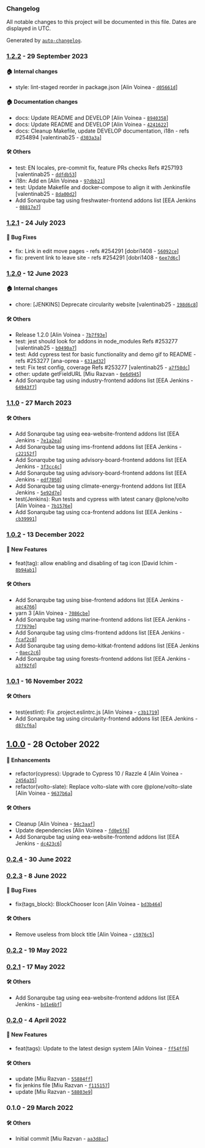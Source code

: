 ### Changelog

All notable changes to this project will be documented in this file. Dates are displayed in UTC.

Generated by [`auto-changelog`](https://github.com/CookPete/auto-changelog).

### [1.2.2](https://github.com/eea/volto-tags-block/compare/1.2.1...1.2.2) - 29 September 2023

#### :house: Internal changes

- style: lint-staged reorder in package.json [Alin Voinea - [`d05661d`](https://github.com/eea/volto-tags-block/commit/d05661d1f4bf30e07d3590965d13f9026c615790)]

#### :house: Documentation changes

- docs: Update README and DEVELOP [Alin Voinea - [`8940358`](https://github.com/eea/volto-tags-block/commit/894035803b0d8308620b07660a876bc45cbc9c16)]
- docs: Update README and DEVELOP [Alin Voinea - [`4241622`](https://github.com/eea/volto-tags-block/commit/42416226a7e50b977a73730c985db97f7f21ae2e)]
- docs: Cleanup Makefile, update DEVELOP documentation, i18n - refs #254894 [valentinab25 - [`d303a3a`](https://github.com/eea/volto-tags-block/commit/d303a3a9260cec568e159797a4562b4ef1cc28e8)]

#### :hammer_and_wrench: Others

- test: EN locales, pre-commit fix, feature PRs checks Refs #257193 [valentinab25 - [`ddfdb53`](https://github.com/eea/volto-tags-block/commit/ddfdb539114cfcf40d877a32dba2530419a02f67)]
- i18n: Add en [Alin Voinea - [`97dbb21`](https://github.com/eea/volto-tags-block/commit/97dbb21a6026fd56004d04dafd839e0c34fb967f)]
- test: Update Makefile and docker-compose to align it with Jenkinsfile [valentinab25 - [`8da00d2`](https://github.com/eea/volto-tags-block/commit/8da00d21865f4cae997179b18070ea2f8849f185)]
- Add Sonarqube tag using freshwater-frontend addons list [EEA Jenkins - [`08817e7`](https://github.com/eea/volto-tags-block/commit/08817e756da822194c72c93cf3a37381f19ae857)]
### [1.2.1](https://github.com/eea/volto-tags-block/compare/1.2.0...1.2.1) - 24 July 2023

#### :bug: Bug Fixes

- fix: Link in edit move pages - refs #254291 [dobri1408 - [`56092ce`](https://github.com/eea/volto-tags-block/commit/56092ce7dff5a029be5269cd5f983fba650c3433)]
- fix: prevent link to leave site - refs #254291 [dobri1408 - [`6ee7d6c`](https://github.com/eea/volto-tags-block/commit/6ee7d6cfe735dd1c75899cab4fa4f61bbd38c49a)]

### [1.2.0](https://github.com/eea/volto-tags-block/compare/1.1.0...1.2.0) - 12 June 2023

#### :house: Internal changes

- chore: [JENKINS] Deprecate circularity website [valentinab25 - [`198d6c8`](https://github.com/eea/volto-tags-block/commit/198d6c87c285fd4549ee0dbf2b8527d2e12cdaa3)]

#### :hammer_and_wrench: Others

- Release 1.2.0 [Alin Voinea - [`7b7f93e`](https://github.com/eea/volto-tags-block/commit/7b7f93ec54a8a8e93c27e9185afbc5eb4d4a2e89)]
- test: jest should look for addons in node_modules Refs #253277 [valentinab25 - [`b0490a7`](https://github.com/eea/volto-tags-block/commit/b0490a7beac8191d8a7690932b6c8ecf7b945581)]
- test: Add cypress test for basic functionality and demo gif to README - refs #253277 [ana-oprea - [`631ad32`](https://github.com/eea/volto-tags-block/commit/631ad32bc58b639edf4399d2cfbb19162aaf8ef5)]
- test: Fix test config, coverage Refs #253277 [valentinab25 - [`a7f50dc`](https://github.com/eea/volto-tags-block/commit/a7f50dccad8b5d7daeca9618b1355808eed95bba)]
- other: update getFieldURL [Miu Razvan - [`0e6d945`](https://github.com/eea/volto-tags-block/commit/0e6d945d0491b5c9aeedd74af15dafd732bbb5d5)]
- Add Sonarqube tag using industry-frontend addons list [EEA Jenkins - [`64943f7`](https://github.com/eea/volto-tags-block/commit/64943f7decaafd8fc8e1da96f31ca231dab5861b)]
### [1.1.0](https://github.com/eea/volto-tags-block/compare/1.0.2...1.1.0) - 27 March 2023

#### :hammer_and_wrench: Others

- Add Sonarqube tag using eea-website-frontend addons list [EEA Jenkins - [`7e1a2ea`](https://github.com/eea/volto-tags-block/commit/7e1a2ea644d2fbe31f2e1e3f5f72f520ec1b44c8)]
- Add Sonarqube tag using ims-frontend addons list [EEA Jenkins - [`c22152f`](https://github.com/eea/volto-tags-block/commit/c22152fbc6f16c15e15ca8ea059a879ec3e67f1b)]
- Add Sonarqube tag using advisory-board-frontend addons list [EEA Jenkins - [`3f3cc4c`](https://github.com/eea/volto-tags-block/commit/3f3cc4c0a545107ef5ab9949a751f863f4027db5)]
- Add Sonarqube tag using advisory-board-frontend addons list [EEA Jenkins - [`edf7050`](https://github.com/eea/volto-tags-block/commit/edf7050f213032efd0e2402157dca4d4834b795f)]
- Add Sonarqube tag using climate-energy-frontend addons list [EEA Jenkins - [`5e92d7e`](https://github.com/eea/volto-tags-block/commit/5e92d7e40ff2a9e617f414e36774b8da86d36770)]
- test(Jenkins): Run tests and cypress with latest canary @plone/volto [Alin Voinea - [`7b1576e`](https://github.com/eea/volto-tags-block/commit/7b1576e6af644222ea2a02e83a5b6422592f7318)]
- Add Sonarqube tag using cca-frontend addons list [EEA Jenkins - [`cb39991`](https://github.com/eea/volto-tags-block/commit/cb399919efa5c1270acd0f0315ab3d2c316f47a0)]
### [1.0.2](https://github.com/eea/volto-tags-block/compare/1.0.1...1.0.2) - 13 December 2022

#### :rocket: New Features

- feat(tag): allow enabling and disabling of tag icon [David Ichim - [`8b94ab1`](https://github.com/eea/volto-tags-block/commit/8b94ab16a983b6d538a040793733ac488ce27037)]

#### :hammer_and_wrench: Others

- Add Sonarqube tag using bise-frontend addons list [EEA Jenkins - [`aec4766`](https://github.com/eea/volto-tags-block/commit/aec4766fa2a08fc24e9090251dcd98e29282c607)]
- yarn 3 [Alin Voinea - [`7086cbe`](https://github.com/eea/volto-tags-block/commit/7086cbe0ac57cc71fed897941c3b396451b139ac)]
- Add Sonarqube tag using marine-frontend addons list [EEA Jenkins - [`f77979e`](https://github.com/eea/volto-tags-block/commit/f77979eff94aeb78c3d47ba9292f991bfc2e345d)]
- Add Sonarqube tag using clms-frontend addons list [EEA Jenkins - [`fcaf2c8`](https://github.com/eea/volto-tags-block/commit/fcaf2c818a80a032501a37fdd9393de0474ab07e)]
- Add Sonarqube tag using demo-kitkat-frontend addons list [EEA Jenkins - [`0aec2c6`](https://github.com/eea/volto-tags-block/commit/0aec2c67bc1768d378bad484e8536306496dc0a7)]
- Add Sonarqube tag using forests-frontend addons list [EEA Jenkins - [`a3f92fd`](https://github.com/eea/volto-tags-block/commit/a3f92fd8f482df8c35031962c2c36966b27f1c48)]
### [1.0.1](https://github.com/eea/volto-tags-block/compare/1.0.0...1.0.1) - 16 November 2022

#### :hammer_and_wrench: Others

- test(estlint): Fix .project.eslintrc.js [Alin Voinea - [`c3b1719`](https://github.com/eea/volto-tags-block/commit/c3b17192e7315da188575e1bd5d2e7aa1b656602)]
- Add Sonarqube tag using circularity-frontend addons list [EEA Jenkins - [`d87cf6a`](https://github.com/eea/volto-tags-block/commit/d87cf6a6c4770ef2e2fb44579c2743e38efbb8de)]
## [1.0.0](https://github.com/eea/volto-tags-block/compare/0.2.4...1.0.0) - 28 October 2022

#### :nail_care: Enhancements

- refactor(cypress): Upgrade to Cypress 10 / Razzle 4 [Alin Voinea - [`2456a35`](https://github.com/eea/volto-tags-block/commit/2456a35b3820c119f2a20ae433065370e3ec985b)]
- refactor(volto-slate): Replace volto-slate with core @plone/volto-slate [Alin Voinea - [`9637b6a`](https://github.com/eea/volto-tags-block/commit/9637b6ae574299f6306a80eb4099b3b22cf85a25)]

#### :hammer_and_wrench: Others

- Cleanup [Alin Voinea - [`94c3aaf`](https://github.com/eea/volto-tags-block/commit/94c3aaf2cbe981619275efc7850cb6fcce145aa9)]
- Update dependencies [Alin Voinea - [`fd0e5f6`](https://github.com/eea/volto-tags-block/commit/fd0e5f61547ef6c5eb6ddbc6f19f43ba8a7faeef)]
- Add Sonarqube tag using eea-website-frontend addons list [EEA Jenkins - [`dc423c6`](https://github.com/eea/volto-tags-block/commit/dc423c686d68d5c20bed1b3a6b5b26a83cbefc0c)]
### [0.2.4](https://github.com/eea/volto-tags-block/compare/0.2.3...0.2.4) - 30 June 2022

### [0.2.3](https://github.com/eea/volto-tags-block/compare/0.2.2...0.2.3) - 8 June 2022

#### :bug: Bug Fixes

- fix(tags_block): BlockChooser Icon [Alin Voinea - [`bd3b464`](https://github.com/eea/volto-tags-block/commit/bd3b46409f47c8432e31949195c81c3490f082c1)]

#### :hammer_and_wrench: Others

- Remove useless  from block title [Alin Voinea - [`c5976c5`](https://github.com/eea/volto-tags-block/commit/c5976c5bafbb6a10bc6ea247e0611a99e5ab79e9)]
### [0.2.2](https://github.com/eea/volto-tags-block/compare/0.2.1...0.2.2) - 19 May 2022

### [0.2.1](https://github.com/eea/volto-tags-block/compare/0.2.0...0.2.1) - 17 May 2022

#### :hammer_and_wrench: Others

- Add Sonarqube tag using eea-website-frontend addons list [EEA Jenkins - [`bd1e6bf`](https://github.com/eea/volto-tags-block/commit/bd1e6bf486953a485ef9435f75a5c662bfca1c9e)]
### [0.2.0](https://github.com/eea/volto-tags-block/compare/0.1.0...0.2.0) - 4 April 2022

#### :rocket: New Features

- feat(tags): Update to the latest design system [Alin Voinea - [`ff54ff6`](https://github.com/eea/volto-tags-block/commit/ff54ff609dd4fe77d78ce11b2ea6d09c7906473b)]

#### :hammer_and_wrench: Others

- update [Miu Razvan - [`55884ff`](https://github.com/eea/volto-tags-block/commit/55884ff9d943642e2ebe6b44b212a50ba7bf055c)]
- fix jenkins file [Miu Razvan - [`f115157`](https://github.com/eea/volto-tags-block/commit/f115157d801e088b0386b2a6e1c7e51c9fc3c13e)]
- update [Miu Razvan - [`58803e9`](https://github.com/eea/volto-tags-block/commit/58803e9a972596ff5f37c03737b508de042bb3a0)]
### 0.1.0 - 29 March 2022

#### :hammer_and_wrench: Others

- Initial commit [Miu Razvan - [`aa3d8ac`](https://github.com/eea/volto-tags-block/commit/aa3d8ac41a1c602c7dcc15a0b50a82c46427d0a6)]
